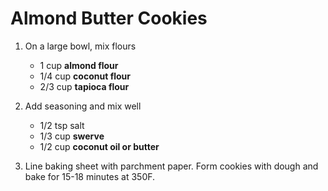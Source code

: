 # Almond Butter Cookies

1. On a large bowl, mix flours

	- 1 cup **almond flour**
	- 1/4 cup **coconut flour**
	- 2/3 cup **tapioca flour**

2. Add seasoning and mix well

	- 1/2 tsp salt
	- 1/3 cup **swerve**
	- 1/2 cup **coconut oil or butter**

3. Line baking sheet with parchment paper. Form cookies with dough and bake for 15-18 minutes at 350F.
